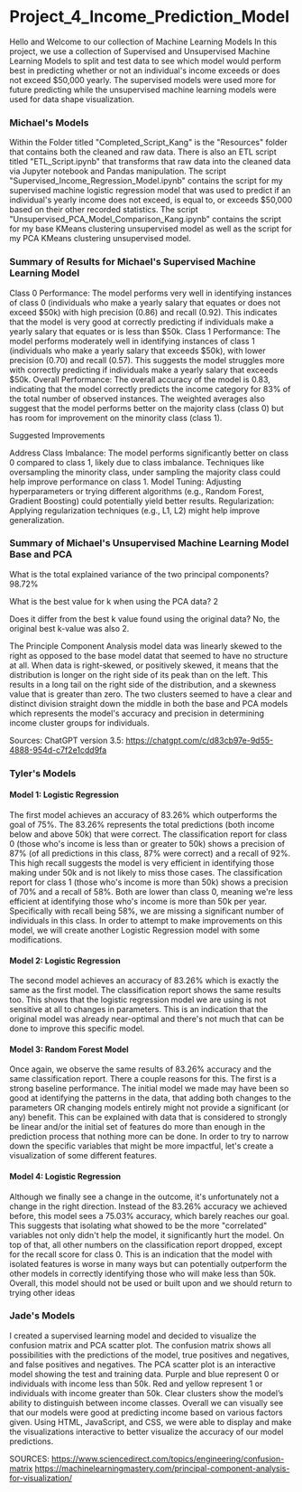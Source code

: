 # Project_4_Income_Prediction_Model
Hello and Welcome to our collection of Machine Learning Models
In this project, we use a collection of Supervised and Unsupervised Machine Learning Models to split and test data 
to see which model would perform best in predicting whether or not an individual's income exceeds or does not exceed $50,000 yearly. 
The supervised models were used more for future predicting while the unsupervised machine learning models were used for data shape visualization.

### Michael's Models
Within the Folder titled "Completed_Script_Kang" is the "Resources" folder that contains both the cleaned and raw data. There is also an ETL script titled "ETL_Script.ipynb" that transforms that raw data into the cleaned data via Jupyter notebook and Pandas manipulation. The script "Supervised_Income_Regression_Model.ipynb" contains the script for my supervised machine logistic regression model that was used to predict if an individual's yearly income does not exceed, is equal to, or exceeds $50,000 based on their other recorded statistics. The script "Unsupervised_PCA_Model_Comparison_Kang.ipynb" contains the script for my base KMeans clustering unsupervised model as well as the script for my PCA KMeans clustering unsupervised model. 

### Summary of Results for Michael's Supervised Machine Learning Model

Class 0 Performance: The model performs very well in identifying instances of class 0 (individuals who make a yearly salary that equates or does not exceed $50k) with high precision (0.86) and recall (0.92). This indicates that the model is very good at correctly predicting if individuals make a yearly salary that equates or is less than $50k.
Class 1 Performance: The model performs moderately well in identifying instances of class 1 (individuals who make a yearly salary that exceeds $50k), with lower precision (0.70) and recall (0.57). This suggests the model struggles more with correctly predicting if individuals make a yearly salary that exceeds $50k.
Overall Performance: The overall accuracy of the model is 0.83, indicating that the model correctly predicts the income category for 83% of the total number of observed instances. The weighted averages also suggest that the model performs better on the majority class (class 0) but has room for improvement on the minority class (class 1).

Suggested Improvements

Address Class Imbalance: The model performs significantly better on class 0 compared to class 1, likely due to class imbalance. Techniques like oversampling the minority class, under sampling the majority class could help improve performance on class 1.
Model Tuning: Adjusting hyperparameters or trying different algorithms (e.g., Random Forest, Gradient Boosting) could potentially yield better results.
Regularization: Applying regularization techniques (e.g., L1, L2) might help improve generalization.

### Summary of Michael's Unsupervised Machine Learning Model Base and PCA
What is the total explained variance of the two principal components?
    98.72%

What is the best value for k when using the PCA data?
    2

Does it differ from the best k value found using the original data?
    No, the original best k-value was also 2.

The Principle Component Analysis model data was linearly skewed to the right as opposed to the base model datat that seemed to have no structure at all. 
When data is right-skewed, or positively skewed, it means that the distribution is longer on the right side of its peak than on the left. This results in a long tail on the right side of the distribution, and a skewness value that is greater than zero. The two clusters seemed to have a clear and distinct division straight down the middle in both the base and PCA models which represents the model's accuracy and precision in determining income cluster groups for individuals.  

Sources:
ChatGPT version 3.5: https://chatgpt.com/c/d83cb97e-9d55-4888-954d-c7f2e1cdd9fa

### Tyler's Models
#### Model 1: Logistic Regression
The first model achieves an accuracy of 83.26% which outperforms the goal of 75%. The 83.26% represents the total predictions (both income below and above 50k) that were correct.
The classification report for class 0 (those who's income is less than or greater to 50k) shows a precision of 87% (of all predictions in this class, 87% were correct) and a recall of 92%. This high recall suggests the model is very efficient in identifying those making under 50k and is not likely to miss those cases.
The classification report for class 1 (those who's income is more than 50k) shows a precision of 70% and a recall of 58%. Both are lower than class 0, meaning we're less efficient at identifying those who's income is more than 50k per year. Specifically with recall being 58%, we are missing a significant number of individuals in this class. In order to attempt to make improvements on this model, we will create another Logistic Regression model with some modifications.

#### Model 2: Logistic Regression
The second model achieves an accuracy of 83.26% which is exactly the same as the first model. The classification report shows the same results too. This shows that the logistic regression model we are using is not sensitive at all to changes in parameters. This is an indication that the original model was already near-optimal and there's not much that can be done to improve this specific model.

#### Model 3: Random Forest Model
Once again, we observe the same results of 83.26% accuracy and the same classification report. There a couple reasons for this. The first is a strong baseline performance. The initial model we made may have been so good at identifying the patterns in the data, that adding both changes to the parameters OR changing models entirely might not provide a significant (or any) benefit. This can be explained with data that is considered to strongly be linear and/or the initial set of features do more than enough in the prediction process that nothing more can be done. In order to try to narrow down the specific variables that might be more impactful, let's create a visualization of some different features.

#### Model 4: Logistic Regression
Although we finally see a change in the outcome, it's unfortunately not a change in the right direction. Instead of the 83.26% accuracy we achieved before, this model sees a 75.03% accuracy, which barely reaches our goal. This suggests that isolating what showed to be the more "correlated" variables not only didn't help the model, it significantly hurt the model. On top of that, all other numbers on the classification report dropped, except for the recall score for class 0. This is an indication that the model with isolated features is worse in many ways but can potentially outperform the other models in correctly identifying those who will make less than 50k. Overall, this model should not be used or built upon and we should return to trying other ideas

### Jade's Models
I created a supervised learning model and decided to visualize the confusion matrix and PCA scatter plot. The confusion matrix shows all possibilities with the predictions of the model, true positives and negatives, and false positives and negatives. The PCA scatter plot is an interactive model showing the test and training data. Purple and blue represent 0 or individuals with income less than 50k. Red and yellow represent 1 or individuals with income greater than 50k. Clear clusters show the model’s ability to distinguish between income classes. Overall we can visually see that our models were good at predicting income based on various factors given. Using HTML, JavaScript, and CSS, we were able to display and make the visualizations interactive to better visualize the accuracy of our model predictions.

SOURCES:
https://www.sciencedirect.com/topics/engineering/confusion-matrix 
https://machinelearningmastery.com/principal-component-analysis-for-visualization/ 
